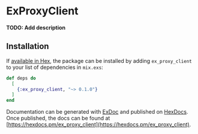 # ExProxyClient

**TODO: Add description**

## Installation

If [available in Hex](https://hex.pm/docs/publish), the package can be installed
by adding `ex_proxy_client` to your list of dependencies in `mix.exs`:

```elixir
def deps do
  [
    {:ex_proxy_client, "~> 0.1.0"}
  ]
end
```

Documentation can be generated with [ExDoc](https://github.com/elixir-lang/ex_doc)
and published on [HexDocs](https://hexdocs.pm). Once published, the docs can
be found at [https://hexdocs.pm/ex_proxy_client](https://hexdocs.pm/ex_proxy_client).

